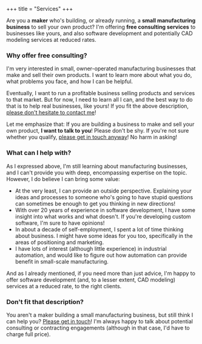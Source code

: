 +++
title = "Services"
+++

Are you a **maker** who's building, or already running, a **small manufacturing business** to sell your own product? I'm offering **free consulting services** to businesses like yours, and also software development and potentially CAD modeling services at reduced rates.


### Why offer free consulting?

I'm very interested in small, owner-operated manufacturing businesses that make and sell their own products. I want to learn more about what you do, what problems you face, and how I can be helpful.

Eventually, I want to run a profitable business selling products and services to that market. But for now, I need to learn all I can, and the best way to do that is to help real businesses, like yours! If you fit the above description, [please don't hesitate to contact me](/contact)!

Let me emphasize that: If you are building a business to make and sell your own product, **I want to talk to you**! Please don't be shy. If you're not sure whether you qualify, [please get in touch anyway](/contact)! No harm in asking!


### What can I help with?

As I expressed above, I'm still learning about manufacturing businesses, and I can't provide you with deep, encompassing expertise on the topic. However, I do believe I can bring some value:

- At the very least, I can provide an outside perspective. Explaining your ideas and processes to someone who's going to have stupid questions can sometimes be enough to get you thinking in new directions!
- With over 20 years of experience in software development, I have some insight into what works and what doesn't. If you're developing custom software, I'm sure to have opinions!
- In about a decade of self-employment, I spent a lot of time thinking about business. I might have some ideas for you too, specifically in the areas of positioning and marketing.
- I have lots of interest (although little experience) in industrial automation, and would like to figure out how automation can provide benefit in small-scale manufacturing.

And as I already mentioned, if you need more than just advice, I'm happy to offer software development (and, to a lesser extent, CAD modeling) services at a reduced rate, to the right clients.


### Don't fit that description?

You aren't a maker building a small manufacturing business, but still think I can help you? [Please get in touch](/contact)! I'm always happy to talk about potential consulting or contracting engagements (although in that case, I'd have to charge full price).
